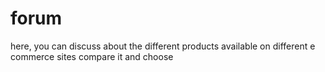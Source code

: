 # forum
here, you can discuss about the different products available on different e commerce sites compare it and choose
